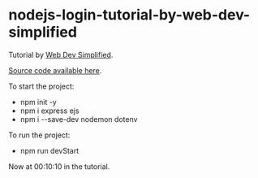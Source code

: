 # nodejs-login-tutorial-by-web-dev-simplified

Tutorial by [Web Dev Simplified](https://www.youtube.com/watch?v=-RCnNyD0L-s).

[Source code available here](https://github.com/WebDevSimplified/Nodejs-Passport-Login).

To start the project:
- npm init -y
- npm i express ejs
- npm i --save-dev nodemon dotenv

To run the project:
- npm run devStart

Now at 00:10:10  in the tutorial.